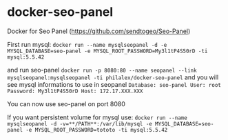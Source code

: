 # docker-seo-panel
Docker for Seo Panel (https://github.com/sendtogeo/Seo-Panel)

First run mysql:
`docker run --name mysqlseopanel -d -e MYSQL_DATABASE=seo-panel -e MYSQL_ROOT_PASSWORD=My3l1tP4S50rD -ti mysql:5.5.42`

and run seo-panel
`docker run -p 8080:80 --name seopanel --link mysqlseopanel:mysqlseopanel -ti philalex/docker-seo-panel`
and you will see mysql informations to use in seopanel
`Database: seo-panel
User: root
Password: My3l1tP4S50rD
Host: 172.17.XXX.XXX`

You can now use seo-panel on port 8080

If you want persistent volume for mysql use:
`docker run --name mysqlseopanel -d -v=**/PATH**:/var/lib/mysql -e MYSQL_DATABASE=seo-panel -e MYSQL_ROOT_PASSWORD=tototo -ti mysql:5.5.42`